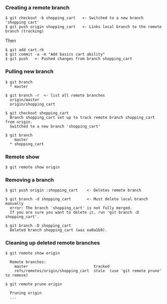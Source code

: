 ### Creating a remote branch
```
$ git checkout -b shopping_cart   <- Switched to a new branch 'shopping cart'
$ git push origin shopping_cart   <- Links local branch to the remote branch (tracking)
```
Then
```
$ git add cart.rb
$ git commit -a -m "Add basics cart ability"
$ git push   <- Pushed changes from branch shopping_cart
```
### Pulling new branch
```
$ git branch
  * master
```
```
$ git branch -r  <- list all remote branches
  origin/master
  origin/shopping_cart
```
```
$ git checkout shopping_cart
  Branch shopping_cart set up to track remote branch shopping_cart from origin.
  Switched to a new branch 'shopping_cart'
```
```
$ git branch
    master
  * shopping_cart
```
### Remote show
```
$ git remote show origin
```
### Removing a branch
```
$ git push origin :shopping_cart    <- Deletes remote branch
```
```
$ git branch -d shopping_cart       <- Must delete local branch manually
  error: The branch 'shopping_cart' is not fully merged.
  If you are sure you want to delete it, run 'git branch -D shopping_cart'.
```
```
$ git branch -D shopping_cart
  Deleted branch shopping_cart (was ea0a1b9).
```
### Cleaning up deleted remote branches
```
$ git remote show origin
  
  Remote branches:
    master                             tracked
    refs/remotes/origin/shopping_cart  stale  (use 'git remote prune' to remove)
```
```
$ git remote prune origin

  Pruning origin
  ...
```